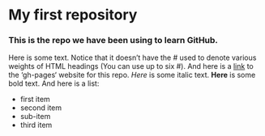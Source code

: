 # My first repository
### This is the repo we have been using to learn GitHub.
Here is some text. Notice that it doesn’t have the # used to denote various weights of HTML headings (You can use up to six #).
And here is a [link](https://sciss0r.github.io/wd/) to the
‘gh-pages‘ website for this repo.
*Here* is some italic text.
**Here** is some bold text.
And here is a list:
- first item
- second item
 - sub-item
- third item